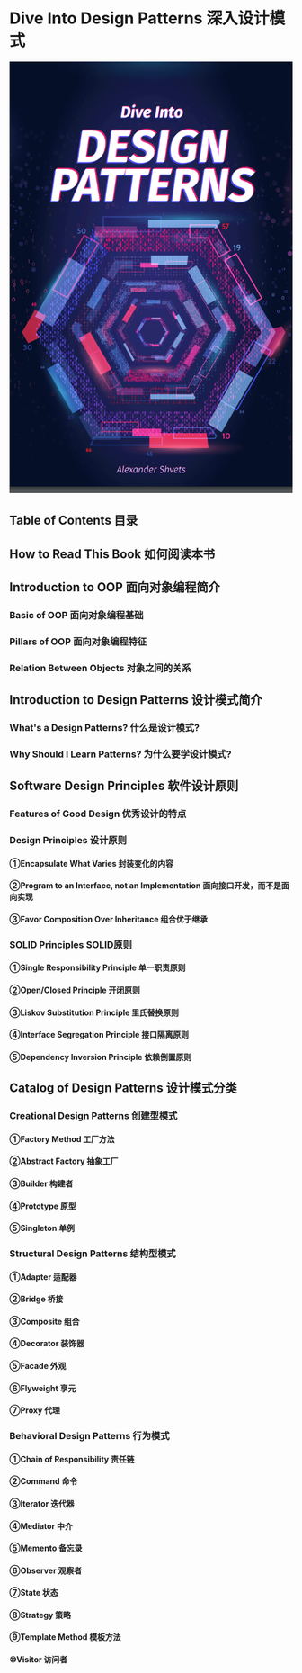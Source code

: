 # Dive Into Design Patterns 深入设计模式
![cover](../../../assets/cover.png)

## Table of Contents 目录

## How to Read This Book 如何阅读本书

## Introduction to OOP 面向对象编程简介
### Basic of OOP 面向对象编程基础
### Pillars of OOP 面向对象编程特征
### Relation Between Objects 对象之间的关系

## Introduction to Design Patterns 设计模式简介
### What's a Design Patterns? 什么是设计模式?
### Why Should I Learn Patterns? 为什么要学设计模式?

## Software Design Principles 软件设计原则
### Features of Good Design 优秀设计的特点
### Design Principles 设计原则
#### ①Encapsulate What Varies 封装变化的内容
#### ②Program to an Interface, not an Implementation 面向接口开发，而不是面向实现
#### ③Favor Composition Over Inheritance 组合优于继承

### SOLID Principles SOLID原则
#### ①Single Responsibility Principle 单一职责原则
#### ②Open/Closed Principle 开闭原则
#### ③Liskov Substitution Principle 里氏替换原则
#### ④Interface Segregation Principle 接口隔离原则
#### ⑤Dependency Inversion Principle 依赖倒置原则

## Catalog of Design Patterns 设计模式分类
### Creational Design Patterns 创建型模式
#### ①Factory Method 工厂方法
#### ②Abstract Factory 抽象工厂
#### ③Builder 构建者
#### ④Prototype 原型
#### ⑤Singleton 单例

### Structural Design Patterns 结构型模式
#### ①Adapter 适配器
#### ②Bridge 桥接
#### ③Composite 组合
#### ④Decorator 装饰器
#### ⑤Facade 外观
#### ⑥Flyweight 享元
#### ⑦Proxy 代理

### Behavioral Design Patterns 行为模式
#### ①Chain of Responsibility 责任链
#### ②Command 命令
#### ③Iterator 迭代器
#### ④Mediator 中介
#### ⑤Memento 备忘录
#### ⑥Observer 观察者
#### ⑦State 状态
#### ⑧Strategy 策略
#### ⑨Template Method 模板方法
#### ⑩Visitor 访问者